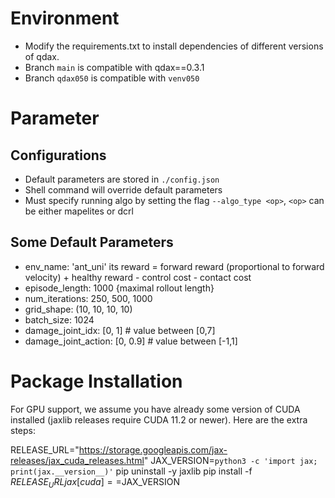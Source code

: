 # Environment
- Modify the requirements.txt to install dependencies of different versions of qdax.
- Branch ```main``` is compatible with qdax==0.3.1
- Branch ```qdax050``` is compatible with ```venv050```

# Parameter 
## Configurations
- Default parameters are stored in ```./config.json```
- Shell command will override default parameters
- Must specify running algo by setting the flag ```--algo_type <op>```, ```<op>``` can be either mapelites or dcrl

## Some Default Parameters
- env_name: 'ant_uni' its reward = forward reward (proportional to forward velocity) + healthy reward - control cost - contact cost
- episode_length: 1000 {maximal rollout length}
- num_iterations: 250, 500, 1000
- grid_shape: (10, 10, 10, 10)
- batch_size: 1024
- damage_joint_idx: [0, 1]    # value between [0,7]
- damage_joint_action: [0, 0.9] # value between [-1,1]

# Package Installation
For GPU support, we assume you have already some version of CUDA installed (jaxlib releases require CUDA 11.2 or newer). Here are the extra steps:

RELEASE_URL="https://storage.googleapis.com/jax-releases/jax_cuda_releases.html"
JAX_VERSION=`python3 -c 'import jax; print(jax.__version__)'`
pip uninstall -y jaxlib
pip install -f $RELEASE_URL jax[cuda]==$JAX_VERSION